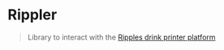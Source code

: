 # Rippler

> Library to interact with the [Ripples drink printer platform](https://www.drinkripples.com)